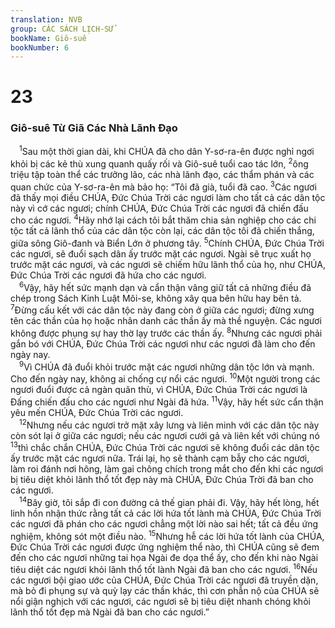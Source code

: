 ```yaml
---
translation: NVB
group: CÁC SÁCH LỊCH-SỬ
bookName: Giô-suê 
bookNumber: 6
---
```


<div class="title"><h1>23</h1><h3>Giô-suê Từ Giã Các Nhà Lãnh Đạo </h3></div>
<span class="verse gios_23_1"> <sup>1</sup>Sau một thời gian dài, khi CHÚA đã cho dân Y-sơ-ra-ên được nghỉ ngơi khỏi bị các kẻ thù xung quanh quấy rối và Giô-suê tuổi cao tác lớn, </span>
<span class="verse gios_23_2"><sup>2</sup>ông triệu tập toàn thể các trưởng lão, các nhà lãnh đạo, các thẩm phán và các quan chức của Y-sơ-ra-ên mà bảo họ: “Tôi đã già, tuổi đã cao. </span>
<span class="verse gios_23_3"><sup>3</sup>Các ngươi đã thấy mọi điều CHÚA, Đức Chúa Trời các ngươi làm cho tất cả các dân tộc này vì cớ các ngươi; chính CHÚA, Đức Chúa Trời các ngươi đã chiến đấu cho các ngươi. </span>
<span class="verse gios_23_4"><sup>4</sup>Hãy nhớ lại cách tôi bắt thăm chia sản nghiệp cho các chi tộc tất cả lãnh thổ của các dân tộc còn lại, các dân tộc tôi đã chiến thắng, giữa sông Giô-đanh và Biển Lớn ở phương tây. </span>
<span class="verse gios_23_5"><sup>5</sup>Chính CHÚA, Đức Chúa Trời các ngươi, sẽ đuổi sạch dân ấy trước mặt các ngươi. Ngài sẽ trục xuất họ trước mặt các ngươi, và các ngươi sẽ chiếm hữu lãnh thổ của họ, như CHÚA, Đức Chúa Trời các ngươi đã hứa cho các ngươi. <br/></span>
<span class="verse gios_23_6"> <sup>6</sup>Vậy, hãy hết sức mạnh dạn và cẩn thận vâng giữ tất cả những điều đã chép trong Sách Kinh Luật Môi-se, không xây qua bên hữu hay bên tả. </span>
<span class="verse gios_23_7"><sup>7</sup>Đừng cấu kết với các dân tộc này đang còn ở giữa các ngươi; đừng xưng tên các thần của họ hoặc nhân danh các thần ấy mà thề nguyện. Các ngươi không được phụng sự hay thờ lạy trước các thần ấy. </span>
<span class="verse gios_23_8"><sup>8</sup>Nhưng các ngươi phải gắn bó với CHÚA, Đức Chúa Trời các ngươi như các ngươi đã làm cho đến ngày nay. <br/></span>
<span class="verse gios_23_9"> <sup>9</sup>Vì CHÚA đã đuổi khỏi trước mặt các ngươi những dân tộc lớn và mạnh. Cho đến ngày nay, không ai chống cự nổi các ngươi. </span>
<span class="verse gios_23_10"><sup>10</sup>Một người trong các ngươi đuổi được cả ngàn quân thù, vì CHÚA, Đức Chúa Trời các ngươi là Đấng chiến đấu cho các ngươi như Ngài đã hứa. </span>
<span class="verse gios_23_11"><sup>11</sup>Vậy, hãy hết sức cẩn thận yêu mến CHÚA, Đức Chúa Trời các ngươi. <br/></span>
<span class="verse gios_23_12"> <sup>12</sup>Nhưng nếu các ngươi trở mặt xây lưng và liên minh với các dân tộc này còn sót lại ở giữa các ngươi; nếu các ngươi cưới gả và liên kết với chúng nó </span>
<span class="verse gios_23_13"><sup>13</sup>thì chắc chắn CHÚA, Đức Chúa Trời các ngươi sẽ không đuổi các dân tộc ấy trước mặt các ngươi nữa. Trái lại, họ sẽ thành cạm bẫy cho các ngươi, làm roi đánh nơi hông, làm gai chông chích trong mắt cho đến khi các ngươi bị tiêu diệt khỏi lãnh thổ tốt đẹp này mà CHÚA, Đức Chúa Trời đã ban cho các ngươi. <br/></span>
<span class="verse gios_23_14"> <sup>14</sup>Bây giờ, tôi sắp đi con đường cả thế gian phải đi. Vậy, hãy hết lòng, hết linh hồn nhận thức rằng tất cả các lời hứa tốt lành mà CHÚA, Đức Chúa Trời các ngươi đã phán cho các ngươi chẳng một lời nào sai hết; tất cả đều ứng nghiệm, không sót một điều nào. </span>
<span class="verse gios_23_15"><sup>15</sup>Nhưng hễ các lời hứa tốt lành của CHÚA, Đức Chúa Trời các ngươi được ứng nghiệm thể nào, thì CHÚA cũng sẽ đem đến cho các ngươi những tai họa Ngài đe dọa thể ấy, cho đến khi nào Ngài tiêu diệt các ngươi khỏi lãnh thổ tốt lành Ngài đã ban cho các ngươi. </span>
<span class="verse gios_23_16"><sup>16</sup>Nếu các ngươi bội giao ước của CHÚA, Đức Chúa Trời các ngươi đã truyền dặn, mà bỏ đi phụng sự và quỳ lạy các thần khác, thì cơn phẫn nộ của CHÚA sẽ nổi giận nghịch với các ngươi, các ngươi sẽ bị tiêu diệt nhanh chóng khỏi lãnh thổ tốt đẹp mà Ngài đã ban cho các ngươi.” <br/></span>
